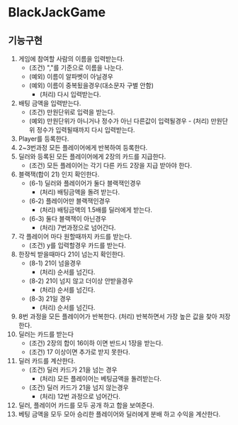 BlackJackGame
=========================
기능구현
-------------------------
1. 게임에 참여할 사람의 이름을 입력받는다.
    - (조건) ","를 기준으로 이름을 나눈다.
    - (예외) 이름이 알파벳이 아닐경우
    - (예외) 이름이 중복됬을경우(대소문자 구별 안함)
        - (처리) 다시 입력받는다.
2. 배팅 금액을 입력받는다.
    - (조건) 만원단위로 입력을 받는다.
    - (예외) 만원단위가 아니거나 정수가 아닌 다른값이 입력될경우
            - (처리) 만원단위 정수가 입력될때까지 다시 입력받는다.
3. Player를 등록한다.
4. 2~3번과정 모든 플레이어에게 반복하여 등록한다.
5. 딜러와 등록된 모든 플레이어에게 2장의 카드를 지급한다.
    - (조건) 모든 플레이어는 각기 다른 카드 2장을 지급 받아야 한다.
6. 블랙잭(합이 21) 인지 확인한다.
    - (6-1) 딜러와 플레이어가 둘다 블랙잭인경우
        - (처리) 배팅금액을 돌려 받는다.
    - (6-2) 플레이어만 블랙잭인경우
        - (처리) 배팅금액의 1.5배를 딜러에게 받는다.
    - (6-3) 둘다 블랙잭이 아닌경우 
        - (처리) 7번과정으로 넘어간다.
7. 각 플레이어 마다 원할때까지 카드를 받는다.
    - (조건) y를 입력할경우 카드를 받는다.
8. 한장씩 받을때마다 21이 넘는지 확인한다.
    - (8-1) 21이 넘을경우
        - (처리) 순서를 넘긴다.
    - (8-2) 21이 넘지 않고 더이상 안받을경우
        - (처리) 순서를 넘긴다.
    - (8-3) 21일 경우
        - (처리) 순서를 넘긴다.
9. 8번 과정을 모든 플레이어가 반복한다.
    (처리) 반복하면서 가장 높은 값을 찾아 저장한다.
10. 딜러는 카드를 받는다
    - (조건) 2장의 합이 16이하 이면 반드시 1장을 받는다.
    - (조건) 17 이상이면 추가로 받지 못한다.
11. 딜러 카드를 계산한다.
    - (조건) 딜러 카드가 21을 넘는 경우 
        - (처리) 모든 플레이어는 베팅금액을 돌려받는다.
    - (조건) 딜러 카드가 21을 넘지 않는경우
        - (처리) 12번 과정으로 넘어간다.
12. 딜러, 플레이어 카드를 모두 공개 하고 합을 보여준다.
13. 베팅 금액을 모두 모아 승리한 플레이어와 딜러에게 분배 하고 수익을 계산한다.     
